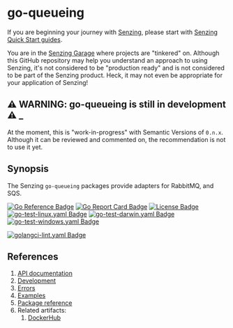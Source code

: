 # go-queueing

If you are beginning your journey with [Senzing],
please start with [Senzing Quick Start guides].

You are in the [Senzing Garage] where projects are "tinkered" on.
Although this GitHub repository may help you understand an approach to using Senzing,
it's not considered to be "production ready" and is not considered to be part of the Senzing product.
Heck, it may not even be appropriate for your application of Senzing!

## :warning: WARNING: go-queueing is still in development :warning: _

At the moment, this is "work-in-progress" with Semantic Versions of `0.n.x`.
Although it can be reviewed and commented on,
the recommendation is not to use it yet.

## Synopsis

The Senzing `go-queueing` packages provide adapters for RabbitMQ, and SQS.

[![Go Reference Badge]][Package reference]
[![Go Report Card Badge]][Go Report Card]
[![License Badge]][License]
[![go-test-linux.yaml Badge]][go-test-linux.yaml]
[![go-test-darwin.yaml Badge]][go-test-darwin.yaml]
[![go-test-windows.yaml Badge]][go-test-windows.yaml]

[![golangci-lint.yaml Badge]][golangci-lint.yaml]

## References

1. [API documentation]
1. [Development]
1. [Errors]
1. [Examples]
1. [Package reference]
1. Related artifacts:
    1. [DockerHub]

[API documentation]: https://pkg.go.dev/github.com/senzing-garage/go-queueing
[Development]: docs/development.md
[DockerHub]: https://hub.docker.com/r/senzing/go-queueing
[Errors]: docs/errors.md
[Examples]: docs/examples.md
[Go Reference Badge]: https://pkg.go.dev/badge/github.com/senzing-garage/go-queueing.svg
[Go Report Card Badge]: https://goreportcard.com/badge/github.com/senzing-garage/go-queueing
[Go Report Card]: https://goreportcard.com/report/github.com/senzing-garage/go-queueing
[go-test-darwin.yaml Badge]: https://github.com/senzing-garage/go-queueing/actions/workflows/go-test-darwin.yaml/badge.svg
[go-test-darwin.yaml]: https://github.com/senzing-garage/go-queueing/actions/workflows/go-test-darwin.yaml
[go-test-linux.yaml Badge]: https://github.com/senzing-garage/go-queueing/actions/workflows/go-test-linux.yaml/badge.svg
[go-test-linux.yaml]: https://github.com/senzing-garage/go-queueing/actions/workflows/go-test-linux.yaml
[go-test-windows.yaml Badge]: https://github.com/senzing-garage/go-queueing/actions/workflows/go-test-windows.yaml/badge.svg
[go-test-windows.yaml]: https://github.com/senzing-garage/go-queueing/actions/workflows/go-test-windows.yaml
[golangci-lint.yaml Badge]: https://github.com/senzing-garage/go-queueing/actions/workflows/golangci-lint.yaml/badge.svg
[golangci-lint.yaml]: https://github.com/senzing-garage/go-queueing/actions/workflows/golangci-lint.yaml
[License Badge]: https://img.shields.io/badge/License-Apache2-brightgreen.svg
[License]: https://github.com/senzing-garage/go-queueing/blob/main/LICENSE
[Package reference]: https://pkg.go.dev/github.com/senzing-garage/go-queueing
[Senzing Garage]: https://github.com/senzing-garage
[Senzing Quick Start guides]: https://docs.senzing.com/quickstart/
[Senzing]: https://senzing.com/
